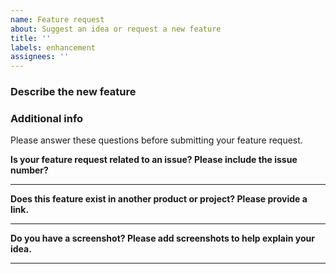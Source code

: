 ```yaml
---
name: Feature request
about: Suggest an idea or request a new feature
title: ''
labels: enhancement
assignees: ''
---
```


<!--
Thanks for coming here to suggest a new feature. :)
-->

### Describe the new feature

### Additional info

Please answer these questions before submitting your feature request.

**Is your feature request related to an issue? Please include the issue number?**

---

**Does this feature exist in another product or project? Please provide a link.**

---

**Do you have a screenshot? Please add screenshots to help explain your idea.**

---
